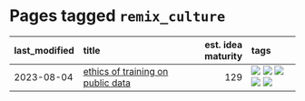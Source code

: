 # Pages tagged `remix_culture`

|last_modified|title|est. idea maturity|tags
|:---|:---|---:|:---|
|2023-08-04|[ethics of training on public data](../ethics_of_public_data.md)|129|[![](https://img.shields.io/badge/tag-ai_ethics-467a7)](../tags/ai_ethics.md) [![](https://img.shields.io/badge/tag-ethics-bbc42)](../tags/ethics.md) [![](https://img.shields.io/badge/tag-fair_use-ca4f5a)](../tags/fair_use.md) [![](https://img.shields.io/badge/tag-philosophy-76bb24)](../tags/philosophy.md) [![](https://img.shields.io/badge/tag-remix_culture-274569)](../tags/remix_culture.md)|